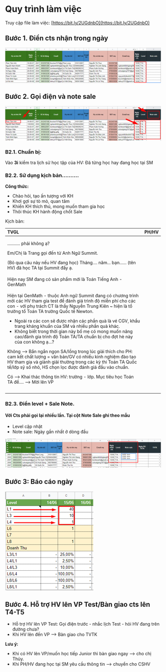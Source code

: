 # Quy trình làm việc

Truy cập file làm việc: [https://bit.ly/2UGdnbO](https://bit.ly/2UGdnbO)

## **Bước 1.** Điền cts nhận trong ngày

![B&#x1B0;&#x1A1;&#x301;c 1](../.gitbook/assets/b1.png)

## **Bước 2.** Gọi điện và note sale

![B&#x1B0;&#x1A1;&#x301;c 2](../.gitbook/assets/b2%20%281%29.png)

### **B2.1. Chuẩn bị:**

Vào **3i** kiểm tra lịch sử học tập của HV: Đã từng học hay đang học tại SM

### **B2.2. Sử dụng kịch bản..........**

**Công thức:**

* Chào hỏi, tạo ấn tượng với KH
* Khơi gợi sự tò mò, quan tâm
* Khiến KH thích thú, mong muốn tham gia học
* Thôi thúc KH hành động chốt Sale

Kịch bản:

<table>
  <thead>
    <tr>
      <th style="text-align:left">TVGL</th>
      <th style="text-align:left">PH/HV</th>
    </tr>
  </thead>
  <tbody>
    <tr>
      <td style="text-align:left">
        <p>........... pha&#x309;i kh&#xF4;ng a&#x323;?</p>
        <p>Em/Chi&#x323; la&#x300; Trang go&#x323;i &#x111;&#xEA;&#x301;n t&#x1B0;&#x300;
          Anh Ng&#x1B0;&#x303; Summit.</p>
        <p>(Bo&#x309; qua c&#xE2;u na&#x300;y n&#xEA;&#x301;u HV &#x111;ang ho&#x323;c)
          Tha&#x301;ng.... n&#x103;m... ba&#x323;n...... (t&#xEA;n HV) &#x111;a&#x303;
          ho&#x323;c TA ta&#x323;i Summit &#x111;&#xE2;&#x301;y a&#x323;.</p>
      </td>
      <td style="text-align:left"></td>
    </tr>
    <tr>
      <td style="text-align:left">Hi&#xEA;&#x323;n nay SM &#x111;ang co&#x301; sa&#x309;n ph&#xE2;&#x309;m
        m&#x1A1;&#x301;i la&#x300; Toa&#x301;n Ti&#xEA;&#x301;ng Anh - GenMath</td>
      <td
      style="text-align:left"></td>
    </tr>
    <tr>
      <td style="text-align:left">
        <p>Hi&#xEA;&#x323;n ta&#x323;i GenMath - thu&#xF4;&#x323;c Anh ng&#x1B0;&#x303;
          Summit &#x111;ang co&#x301; ch&#x1B0;&#x1A1;ng tri&#x300;nh m&#x1A1;&#x300;i
          ca&#x301;c HV tham gia test &#x111;&#xEA;&#x309; &#x111;a&#x301;nh gia&#x301;
          tri&#x300;nh &#x111;&#xF4;&#x323; mi&#xEA;&#x303;n phi&#x301; cho ca&#x301;c
          con - v&#x1A1;&#x301;i phu&#x323; tra&#x301;ch CT la&#x300; th&#xE2;&#x300;y
          Nguy&#xEA;&#x303;n Trung Ki&#xEA;n ~ hi&#xEA;&#x323;n la&#x300; t&#xF4;&#x309;
          tr&#x1B0;&#x1A1;&#x309;ng t&#xF4;&#x309; Toa&#x301;n TA tr&#x1B0;&#x1A1;&#x300;ng
          Qu&#xF4;&#x301;c t&#xEA;&#x301; Newton.</p>
        <ul>
          <li>Ngoa&#x300;i ra ca&#x301;c con se&#x303; &#x111;&#x1B0;&#x1A1;&#x323;c
            nh&#xE2;&#x323;n ca&#x301;c ph&#xE2;&#x300;n qua&#x300; la&#x300; ve&#x301;
            CGV, kh&#xE2;&#x309;u trang kha&#x301;ng khu&#xE2;&#x309;n cu&#x309;a SM
            va&#x300; nhi&#xEA;&#x300;u ph&#xE2;&#x300;n qua&#x300; kha&#x301;c.</li>
          <li>Kh&#xF4;ng bi&#xEA;&#x301;t trong th&#x1A1;&#x300;i gian na&#x300;y b&#xF4;&#x301;
            me&#x323; co&#x301; mong mu&#xF4;&#x301;n n&#xE2;ng cao/&#x111;a&#x301;nh
            gia tri&#x300;nh &#x111;&#xF4;&#x323; Toa&#x301;n TA/TA chu&#xE2;&#x309;n
            bi&#x323; cho &#x111;&#x1A1;&#x323;t he&#x300; na&#x300;y cu&#x309;a con
            kh&#xF4;ng a&#x323;...?</li>
        </ul>
        <p>Kh&#xF4;ng --&gt; B&#x103;&#x301;n ng&#x103;&#x301;n ngo&#x323;n SA/l&#xF4;&#x300;ng
          trong lu&#x301;c gia&#x309;i thi&#x301;ch cho PH: cam k&#xEA;&#x301;t ch&#xE2;&#x301;t
          l&#x1B0;&#x1A1;&#x323;ng = v&#x103;n ba&#x309;n/GV co&#x301; nhi&#xEA;&#x300;u
          kinh nghi&#xEA;&#x323;m &#x111;a&#x300;o ta&#x323;o HV tham gia va&#x300;
          gia&#x300;nh gia&#x309;i th&#x1B0;&#x1A1;&#x300;ng trong ca&#x301;c ky&#x300;
          thi Toa&#x301;n TA Qu&#xF4;&#x301;c t&#xEA;&#x301;/l&#x1A1;&#x301;p sy&#x303;
          s&#xF4;&#x301; nho&#x309;, HS cho&#x323;n lo&#x323;c &#x111;&#x1B0;&#x1A1;&#x323;c
          &#x111;a&#x301;nh gia&#x301; &#x111;&#xE2;&#x300;u va&#x300;o chu&#xE2;&#x309;n.</p>
        <p>Co&#x301; --&gt; Khai tha&#x301;c th&#xF4;ng tin HV: tr&#x1B0;&#x1A1;&#x300;ng
          - l&#x1A1;&#x301;p. Mu&#x323;c ti&#xEA;u ho&#x323;c Toa&#x301;n TA &#x111;&#xEA;&#x309;....
          --&gt; M&#x1A1;&#x300;i l&#xEA;n VP</p>
      </td>
      <td style="text-align:left"></td>
    </tr>
    <tr>
      <td style="text-align:left"></td>
      <td style="text-align:left"></td>
    </tr>
    <tr>
      <td style="text-align:left"></td>
      <td style="text-align:left"></td>
    </tr>
  </tbody>
</table>



### **B2.3. Điền level + Sale Note.**

#### Với Cts phải gọi lại nhiều lần. Tại cột Note Sale ghi theo mẫu

* Level cập nhật
* Note sale: Ngày gần nhất ở dòng đầu

![](../.gitbook/assets/b22.png)

## **Bước 3:** Báo cáo ngày

![](../.gitbook/assets/b3.png)

## **Bước 4**. Hỗ trợ HV lên VP Test/Bàn giao cts lên T4-T5

* Hỗ trợ HV lên VP Test: Gọi điện trước - nhắc lịch Test - hỏi HV đang trên đường chưa?
* Khi HV lên đến VP --&gt; Bàn giao cho TVTK

**Lưu ý:** 

* Khi có HV lên VP/muốn học tiếp Junior thì bàn giao ngay --&gt; cho chị Thủy.
* Khi PH/HV đang học tại SM yêu cầu thông tin --&gt; chuyển cho CSHV


